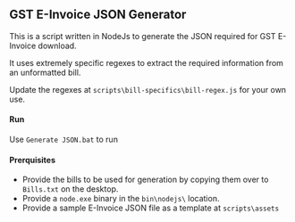 ## GST E-Invoice JSON Generator

This is a script written in NodeJs to generate the JSON required for GST E-Invoice download.

It uses extremely specific regexes to extract the required information from an unformatted bill.

Update the regexes at `scripts\bill-specifics\bill-regex.js` for your own use.

#### Run
Use `Generate JSON.bat` to run

#### Prerquisites
- Provide the bills to be used for generation by copying them over to `Bills.txt` on the desktop.
- Provide a `node.exe` binary in the `bin\nodejs\` location.
- Provide a sample E-Invoice JSON file as a template at `scripts\assets`


